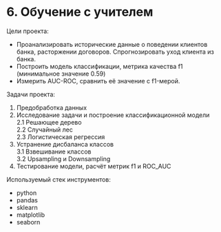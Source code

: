 # 6. Обучение с учителем

Цели проекта:  

- Проанализировать исторические данные о поведении клиентов банка, расторжении договоров. Спрогнозировать уход клиента из банка.
- Построить модель классификации, метрика качества f1 (минимальное значение 0.59)
- Измерить AUC-ROC, сравнить её значение с f1-мерой.

Задачи проекта:

1. Предобработка данных  
2. Исследование задачи и построение классификационной модели  
    2.1 Решающее дерево  
    2.2 Случайный лес  
    2.3 Логистическая регрессия  
3. Устранение дисбаланса классов  
    3.1 Взвешивание классов  
    3.2 Upsampling и Downsampling  
4. Тестирование модели, расчёт метрик f1 и ROC_AUC  

Используемый стек инструментов:

- python
- pandas
- sklearn
- matplotlib
- seaborn
